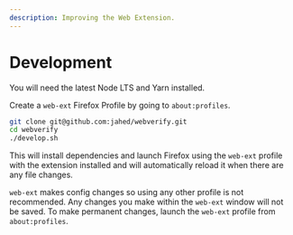 ```yaml
---
description: Improving the Web Extension.
---
```


# Development

You will need the latest Node LTS and Yarn installed.

Create a `web-ext` Firefox Profile by going to `about:profiles`.

```bash
git clone git@github.com:jahed/webverify.git
cd webverify
./develop.sh
```

This will install dependencies and launch Firefox using the `web-ext` profile with the extension installed and will automatically reload it when there are any file changes.

`web-ext` makes config changes so using any other profile is not recommended. Any changes you make within the `web-ext` window will not be saved. To make permanent changes, launch the `web-ext` profile from `about:profiles`.

